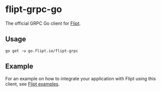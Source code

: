 # flipt-grpc-go

The official GRPC Go client for [Flipt](https://github.com/markphelps/flipt).

## Usage

`go get -u go.flipt.io/flipt-grpc`

## Example

For an example on how to integrate your application with Flipt using this client, see [Flipt examples](https://github.com/markphelps/flipt/tree/main/examples/basic).
